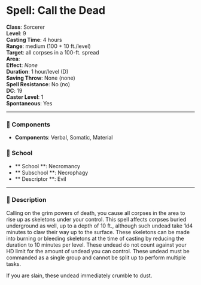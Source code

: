 
# Spell: Call the Dead
**Class**: Sorcerer  
**Level**: 9  
**Casting Time**: 4 hours  
**Range**: medium (100 + 10 ft./level)  
**Target**: all corpses in a 100-ft. spread  
**Area**:   
**Effect**: _None_  
**Duration**: 1 hour/level (D)  
**Saving Throw**: None (none)  
**Spell Resistance**: No (no)  
**DC**: 19  
**Caster Level**: 1  
**Spontaneous**: Yes

---

### 🔮 Components
- **Components**: Verbal, Somatic, Material

### 🏫 School
- ** School **: Necromancy
- ** Subschool **: Necrophagy
- ** Descriptor **: Evil
---

### 📜 Description
Calling on the grim powers of death, you cause all corpses in the area to rise up as skeletons under your control. This spell affects corpses buried underground as well, up to a depth of 10 ft., although such undead take 1d4 minutes to claw their way up to the surface. These skeletons can be made into burning or bleeding skeletons at the time of casting by reducing the duration to 10 minutes per level. These undead do not count against your HD limit for the amount of undead you can control. These undead must be commanded as a single group and cannot be split up to perform multiple tasks.

If you are slain, these undead immediately crumble to dust.
